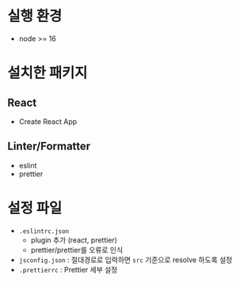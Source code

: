 # 실행 환경

-   node >= 16

# 설치한 패키지

## React

-   Create React App

## Linter/Formatter

-   eslint
-   prettier

# 설정 파일

-   `.eslintrc.json`
    - plugin 추가 (react, prettier)
    - prettier/prettier를 오류로 인식
-   `jsconfig.json` : 절대경로로 입력하면 `src` 기준으로 resolve 하도록 설정
-   `.prettierrc` : Prettier 세부 설정
